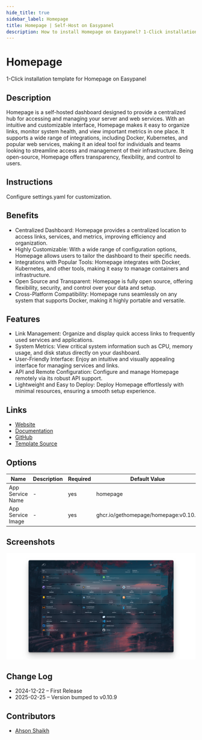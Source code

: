 ```yaml
---
hide_title: true
sidebar_label: Homepage
title: Homepage | Self-Host on Easypanel
description: How to install Homepage on Easypanel? 1-Click installation template for Homepage on Easypanel
---
```


<!-- generated -->

# Homepage

1-Click installation template for Homepage on Easypanel

## Description

Homepage is a self-hosted dashboard designed to provide a centralized hub for accessing and managing your server and web services. With an intuitive and customizable interface, Homepage makes it easy to organize links, monitor system health, and view important metrics in one place. It supports a wide range of integrations, including Docker, Kubernetes, and popular web services, making it an ideal tool for individuals and teams looking to streamline access and management of their infrastructure. Being open-source, Homepage offers transparency, flexibility, and control to users.

## Instructions

Configure settings.yaml for customization.

## Benefits

- Centralized Dashboard: Homepage provides a centralized location to access links, services, and metrics, improving efficiency and organization.
- Highly Customizable: With a wide range of configuration options, Homepage allows users to tailor the dashboard to their specific needs.
- Integrations with Popular Tools: Homepage integrates with Docker, Kubernetes, and other tools, making it easy to manage containers and infrastructure.
- Open Source and Transparent: Homepage is fully open source, offering flexibility, security, and control over your data and setup.
- Cross-Platform Compatibility: Homepage runs seamlessly on any system that supports Docker, making it highly portable and versatile.

## Features

- Link Management: Organize and display quick access links to frequently used services and applications.
- System Metrics: View critical system information such as CPU, memory usage, and disk status directly on your dashboard.
- User-Friendly Interface: Enjoy an intuitive and visually appealing interface for managing services and links.
- API and Remote Configuration: Configure and manage Homepage remotely via its robust API support.
- Lightweight and Easy to Deploy: Deploy Homepage effortlessly with minimal resources, ensuring a smooth setup experience.

## Links

- [Website](https://gethomepage.dev/)
- [Documentation](https://gethomepage.dev/widgets/authoring/)
- [GitHub](https://github.com/gethomepage/homepage)
- [Template Source](https://github.com/easypanel-io/templates/tree/main/templates/homepage)

## Options

Name | Description | Required | Default Value
-|-|-|-
App Service Name | - | yes | homepage
App Service Image | - | yes | ghcr.io/gethomepage/homepage:v0.10.9

## Screenshots

![Homepage Screenshot](./assets/screenshot.png)

## Change Log

- 2024-12-22 – First Release
- 2025-02-25 – Version bumped to v0.10.9

## Contributors

- [Ahson Shaikh](https://github.com/Ahson-Shaikh)

